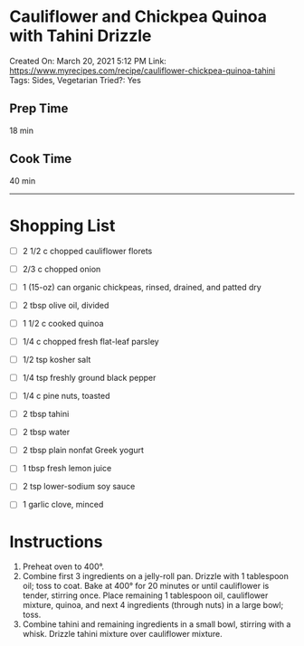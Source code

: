 # Cauliflower and Chickpea Quinoa with Tahini Drizzle

Created On: March 20, 2021 5:12 PM
Link: https://www.myrecipes.com/recipe/cauliflower-chickpea-quinoa-tahini
Tags: Sides, Vegetarian
Tried?: Yes

## Prep Time

18 min

## Cook Time

40 min

---

# Shopping List

- [ ]  2 1/2 c chopped cauliflower florets
- [ ]  2/3 c chopped onion
- [ ]  1 (15-oz) can organic chickpeas, rinsed, drained, and patted dry
- [ ]  2 tbsp olive oil, divided
- [ ]  1 1/2 c cooked quinoa
- [ ]  1/4 c chopped fresh flat-leaf parsley
- [ ]  1/2 tsp kosher salt

- [ ]  1/4 tsp freshly ground black pepper
- [ ]  1/4 c pine nuts, toasted
- [ ]  2 tbsp tahini
- [ ]  2 tbsp water
- [ ]  2 tbsp plain nonfat Greek yogurt
- [ ]  1 tbsp fresh lemon juice
- [ ]  2 tsp lower-sodium soy sauce
- [ ]  1 garlic clove, minced

# Instructions

1. Preheat oven to 400°.
2. Combine first 3 ingredients on a jelly-roll pan. Drizzle with 1 tablespoon oil; toss to coat. Bake at 400° for 20 minutes or until cauliflower is tender, stirring once. Place remaining 1 tablespoon oil, cauliflower mixture, quinoa, and next 4 ingredients (through nuts) in a large bowl; toss.
3. Combine tahini and remaining ingredients in a small bowl, stirring with a whisk. Drizzle tahini mixture over cauliflower mixture.